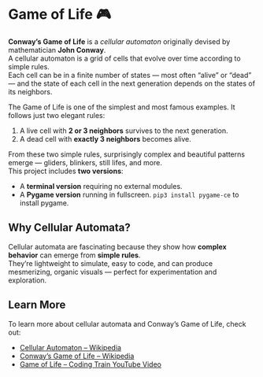 # Game of Life 🎮

**Conway’s Game of Life** is a *cellular automaton* originally devised by mathematician **John Conway**.  
A cellular automaton is a grid of cells that evolve over time according to simple rules.  
Each cell can be in a finite number of states — most often “alive” or “dead” — and the state of each cell in the next generation depends on the states of its neighbors.

The Game of Life is one of the simplest and most famous examples. It follows just two elegant rules:

1. A live cell with **2 or 3 neighbors** survives to the next generation.  
2. A dead cell with **exactly 3 neighbors** becomes alive.

From these two simple rules, surprisingly complex and beautiful patterns emerge — gliders, blinkers, still lifes, and more.  
This project includes **two versions**:  
- A **terminal version** requiring no external modules.
- A **Pygame version** running in fullscreen. `pip3 install pygame-ce` to install pygame.



## Why Cellular Automata?

Cellular automata are fascinating because they show how **complex behavior** can emerge from **simple rules**.  
They’re lightweight to simulate, easy to code, and can produce mesmerizing, organic visuals — perfect for experimentation and exploration.


## Learn More

To learn more about cellular automata and Conway’s Game of Life, check out:  
- [Cellular Automaton – Wikipedia](https://en.wikipedia.org/wiki/Cellular_automaton)  
- [Conway’s Game of Life – Wikipedia](https://en.wikipedia.org/wiki/Conway%27s_Game_of_Life)  
- [Game of Life – Coding Train YouTube Video](https://www.youtube.com/watch?v=FWSR_7kZuYg)
